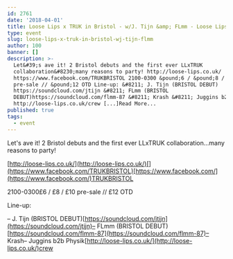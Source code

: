 ```yaml
---
id: 2761
date: '2018-04-01'
title: Loose Lips x TRUK in Bristol - w/J. Tijn &amp; FLmm - Loose Lips
type: event
slug: loose-lips-x-truk-in-bristol-wj-tijn-flmm
author: 100
banner: []
description: >-
  Let&#39;s ave it! 2 Bristol debuts and the first ever LLxTRUK
  collaboration&#8230;many reasons to party! http://loose-lips.co.uk/
  https://www.facebook.com/TRUKBRISTOL 2100-0300 &pound;6 / &pound;8 / &pound;10
  pre-sale // &pound;12 OTD Line-up: &#8211; J. Tijn (BRISTOL DEBUT)
  https://soundcloud.com/jtijn &#8211; FLmm (BRISTOL
  DEBUT)https://soundcloud.com/flmm-87 &#8211; Krash &#8211; Juggins b2b Physik
  http://loose-lips.co.uk/crew [...]Read More...
published: true
tags:
  - event
---
```

Let's ave it! 2 Bristol debuts and the first ever LLxTRUK collaboration…many reasons to party!

[](http://loose-lips.co.uk/)[http://loose-lips.co.uk/](http://loose-lips.co.uk/)[](https://www.facebook.com/TRUKBRISTOL)[https://www.facebook.com/](https://www.facebook.com/)TRUKBRISTOL

2100-0300£6 / £8 / £10 pre-sale // £12 OTD

Line-up:

– J. Tijn (BRISTOL DEBUT)[](https://soundcloud.com/jtijn)[https://soundcloud.com/jtijn](https://soundcloud.com/jtijn)– FLmm (BRISTOL DEBUT)  
[](https://soundcloud.com/flmm-87)[https://soundcloud.com/flmm-87](https://soundcloud.com/flmm-87)– Krash– Juggins b2b Physik[](http://loose-lips.co.uk/crew)[http://loose-lips.co.uk/](http://loose-lips.co.uk/)crew